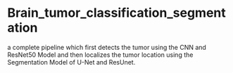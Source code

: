 # Brain_tumor_classification_segmentation
a complete pipeline which first detects the tumor using the CNN and ResNet50 Model and then localizes the tumor location using the Segmentation Model of U-Net and ResUnet.
